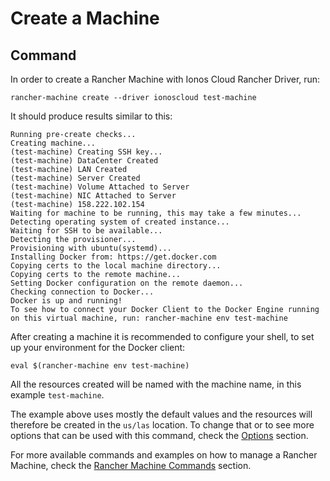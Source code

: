 # Create a Machine

## Command

In order to create a Rancher Machine with Ionos Cloud Rancher Driver, run:

```
rancher-machine create --driver ionoscloud test-machine
```

It should produce results similar to this:

```
Running pre-create checks...
Creating machine...
(test-machine) Creating SSH key...
(test-machine) DataCenter Created
(test-machine) LAN Created
(test-machine) Server Created
(test-machine) Volume Attached to Server
(test-machine) NIC Attached to Server
(test-machine) 158.222.102.154
Waiting for machine to be running, this may take a few minutes...
Detecting operating system of created instance...
Waiting for SSH to be available...
Detecting the provisioner...
Provisioning with ubuntu(systemd)...
Installing Docker from: https://get.docker.com
Copying certs to the local machine directory...
Copying certs to the remote machine...
Setting Docker configuration on the remote daemon...
Checking connection to Docker...
Docker is up and running!
To see how to connect your Docker Client to the Docker Engine running on this virtual machine, run: rancher-machine env test-machine
```

After creating a machine it is recommended to configure your shell, to set up your environment for the Docker client:

```
eval $(rancher-machine env test-machine)
```

All the resources created will be named with the machine name, in this example `test-machine`. 

The example above uses mostly the default values and the resources will therefore be created in the `us/las` location.
To change that or to see more options that can be used with this command, check the [Options](./options.md) section.

For more available commands and examples on how to manage a Rancher Machine, check the [Rancher Machine Commands](./rancher-commands.md) section.
